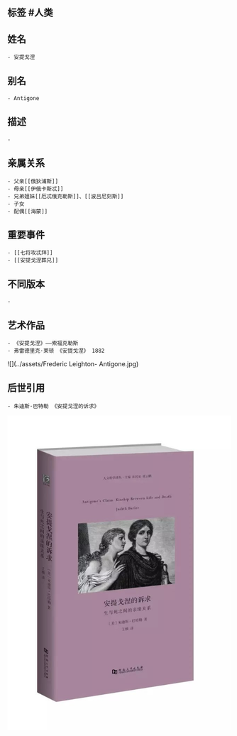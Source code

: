 ## 标签  #人类
## 姓名
	- 安提戈涅
## 别名
	- Antigone
## 描述
	-
## 亲属关系
	- 父亲[[俄狄浦斯]]
	- 母亲[[伊俄卡斯忒]]
	- 兄弟姐妹[[厄忒俄克勒斯]]、[[波吕尼刻斯]]
	- 子女
	- 配偶[[海蒙]]
## 重要事件
	- [[七将攻忒拜]]
	- [[安提戈涅葬兄]]
## 不同版本
	-
## 艺术作品
	- 《安提戈涅》——索福克勒斯
	- 弗雷德里克·莱顿 《安提戈涅》 1882
 ![](../assets/Frederic Leighton- Antigone.jpg)
## 后世引用
	- 朱迪斯·巴特勒 《安提戈涅的诉求》
 ![](../assets/巴特勒-《安提戈涅的诉求》.jpg)
